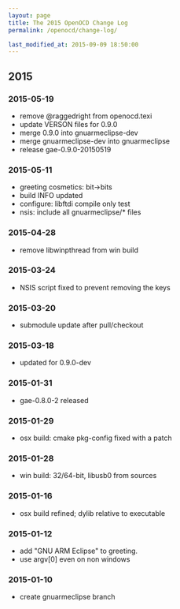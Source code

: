 ```yaml
---
layout: page
title: The 2015 OpenOCD Change Log
permalink: /openocd/change-log/

last_modified_at: 2015-09-09 18:50:00
---
```


## 2015

### 2015-05-19

-   remove @raggedright from openocd.texi
-   update VERSON files for 0.9.0
-   merge 0.9.0 into gnuarmeclipse-dev
-   merge gnuarmeclipse-dev into gnuarmeclipse
-   release gae-0.9.0-20150519

### 2015-05-11

-   greeting cosmetics: bit-\>bits
-   build INFO updated
-   configure: libftdi compile only test
-   nsis: include all gnuarmeclipse/\* files

### 2015-04-28

-   remove libwinpthread from win build

### 2015-03-24

-   NSIS script fixed to prevent removing the keys

### 2015-03-20

-   submodule update after pull/checkout

### 2015-03-18

-   updated for 0.9.0-dev

### 2015-01-31

-   gae-0.8.0-2 released

### 2015-01-29

-   osx build: cmake pkg-config fixed with a patch

### 2015-01-28

-   win build: 32/64-bit, libusb0 from sources

### 2015-01-16

-   osx build refined; dylib relative to executable

### 2015-01-12

-   add "GNU ARM Eclipse" to greeting.
-   use argv[0] even on non windows

### 2015-01-10

-   create gnuarmeclipse branch
